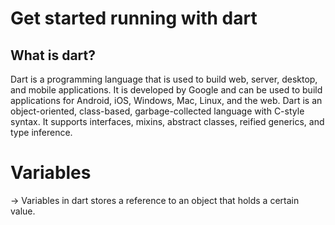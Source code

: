 # Get started running with dart

## What is dart? 

Dart is a programming language that is used to build web, server, desktop, and mobile applications. It is developed by Google and can be used to build applications for Android, iOS, Windows, Mac, Linux, and the web. Dart is an object-oriented, class-based, garbage-collected language with C-style syntax. It supports interfaces, mixins, abstract classes, reified generics, and type inference.

# Variables

-> Variables in dart stores a reference to an object that holds a certain value.